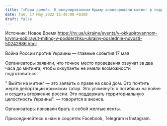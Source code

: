 ```yaml
---
title: "«Пора домой». В оккупированном Крыму анонсировали митинг в поддержку территориальной целостности Украины"
date: Tue, 17 May 2022 15:48:00 +0300
draft: false
---
```

Источник: Новое Время https://nv.ua/ukraine/events/v-okkupirovannom-krymu-sobirayut-miting-v-podderzhku-ukrainy-poslednie-novosti-50242886.html


Война России против Украины — главные события 17 мая

Организаторы заявили, что точное место проведения озвучат за два часа до митинга, чтобы оккупанты не имели возможности подготовиться.

" Выйти на митинг — это заявить о праве на свой дом. Это почтить жертв депортации крымских татар. Это упомянуть о погибших на войне и осудить вторжение россии. Это поддержать территориальную целостность Украины", — говорится в анонсе.

Организаторы призвали брать с собой желтые ленты.

Присоединяйтесь к нам в соцсетях Facebook, Telegram и Instagram.
